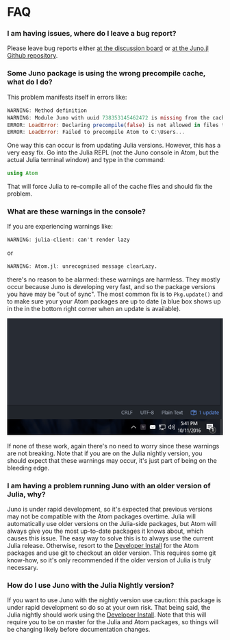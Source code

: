 # FAQ

### I am having issues, where do I leave a bug report?

Please leave bug reports either [at the discussion board](http://discuss.junolab.org/)
or [at the Juno.jl Github repository](https://github.com/JunoLab/Juno.jl/issues).

### Some Juno package is using the wrong precompile cache, what do I do?

This problem manifests itself in errors like:

```julia
WARNING: Method definition
WARNING: Module Juno with uuid 738353145462472 is missing from the cache.
ERROR: LoadError: Declaring precompile(false) is not allowed in files that are being precompiled.
ERROR: LoadError: Failed to precompile Atom to C:\Users...
```

One way this can occur is from updating Julia versions. However, this has a very
easy fix. Go into the Julia REPL (not the Juno console in Atom, but the actual
Julia terminal window) and type in the command:

```julia
using Atom
```

That will force Julia to re-compile all of the cache files and should fix the problem.

### What are these warnings in the console?

If you are experiencing warnings like:

```julia
WARNING: julia-client: can't render lazy
```

or

```julia
WARNING: Atom.jl: unrecognised message clearLazy.
```

there's no reason to be alarmed: these warnings are harmless. They mostly occur
because Juno is developing very fast, and so the package versions you have may
be "out of sync". The most common fix is to `Pkg.update()` and to make sure your
your Atom packages are up to date (a blue box shows up in the in the bottom right corner
when an update is available).

![UpdateBoxScreenshot](../assets/updatepic.png)

If none of these work, again there's no need to worry since these warnings are not
breaking. Note that if you are on the Julia nightly version, you should expect that these
warnings may occur, it's just part of being on the bleeding edge.

### I am having a problem running Juno with an older version of Julia, why?

Juno is under rapid development, so it's expected that previous versions may not
be compatible with the Atom packages overtime. Julia will automatically use older
versions on the Julia-side packages, but Atom will always give you the most up-to-date
packages it knows about, which causes this issue. The easy way to solve this is
to always use the current Julia release. Otherwise, resort to the [Developer Install]()
for the Atom packages and use git to checkout an older version. This requires some
git know-how, so it's only recommended if the older version of Julia is truly necessary.

### How do I use Juno with the Julia Nightly version?

If you want to use Juno with the nightly version use caution: this package is under
rapid development so do so at your own risk. That being said, the Julia nightly
should work using the [Developer Install](). Note that this will require you to
be on master for the Julia and Atom packages, so things will be changing likely
before documentation changes.
